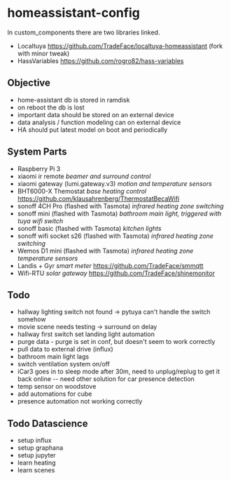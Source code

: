 # homeassistant-config


In custom_components there are two libraries linked. 

- Localtuya https://github.com/TradeFace/localtuya-homeassistant (fork with minor tweak) 
- HassVariables https://github.com/rogro82/hass-variables

Objective
-----------
- home-assistant db is stored in ramdisk
- on reboot the db is lost
- important data should be stored on an external device
- data analysis / function modeling can on external device
- HA should put latest model on boot and periodically 

System Parts
-----------
- Raspberry Pi 3
- xiaomi ir remote
_beamer and surround control_
- xiaomi gateway (lumi.gateway.v3)
_motion and temperature sensors_
- BHT6000-X Themostat
_base heating control_ 
https://github.com/klausahrenberg/ThermostatBecaWifi
- sonoff 4CH Pro (flashed with Tasmota)
_infrared heating zone switching_
- sonoff mini (flashed with Tasmota)
_bathroom main light, triggered with tuya wifi switch_
- sonoff basic (flashed with Tasmota)
_kitchen lights_
- sonoff wifi socket s26 (flashed with Tasmota)
_infrared heating zone switching_
- Wemos D1 mini (flashed with Tasmota)
_infrared heating zone temperature sensors_
- Landis + Gyr 
_smart meter_ 
https://github.com/TradeFace/smmqtt
- Wifi-RTU 
_solar gateway_
https://github.com/TradeFace/shinemonitor

Todo
-------------
- hallway lighting switch not found -> pytuya can't handle the switch somehow
- movie scene needs testing -> surround on delay
- hallway first switch set landing light automation
- purge data - purge is set in conf, but doesn't seem to work correctly
- pull data to external drive (influx)
- bathroom main light lags
- switch ventilation system on/off
- iCar3 goes in to sleep mode after 30m, need to unplug/replug to get it back online
-- need other solution for car presence detection
- temp sensor on woodstove  
- add automations for cube
- presence automation not working correctly

Todo Datascience
--------------
- setup influx
- setup graphana
- setup jupyter
- learn heating
- learn scenes 
